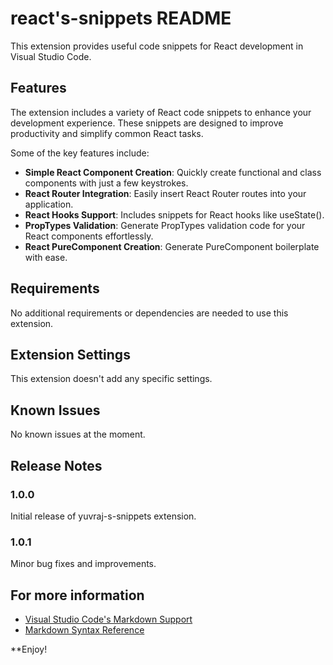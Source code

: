 # react's-snippets README

This extension provides useful code snippets for React development in Visual Studio Code.

## Features

The extension includes a variety of React code snippets to enhance your development experience. These snippets are designed to improve productivity and simplify common React tasks.

Some of the key features include:

- **Simple React Component Creation**: Quickly create functional and class components with just a few keystrokes.
- **React Router Integration**: Easily insert React Router routes into your application.
- **React Hooks Support**: Includes snippets for React hooks like useState().
- **PropTypes Validation**: Generate PropTypes validation code for your React components effortlessly.
- **React PureComponent Creation**: Generate PureComponent boilerplate with ease.

## Requirements

No additional requirements or dependencies are needed to use this extension.

## Extension Settings

This extension doesn't add any specific settings.

## Known Issues

No known issues at the moment.

## Release Notes

### 1.0.0

Initial release of yuvraj-s-snippets extension.

### 1.0.1

Minor bug fixes and improvements.

## For more information

- [Visual Studio Code's Markdown Support](http://code.visualstudio.com/docs/languages/markdown)
- [Markdown Syntax Reference](https://help.github.com/articles/markdown-basics/)

**Enjoy!
